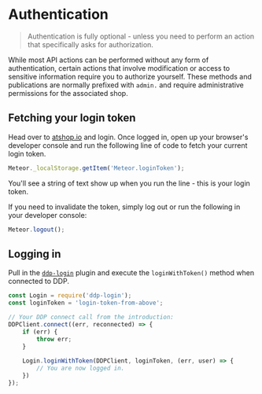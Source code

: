 # Authentication
> Authentication is fully optional - unless you need to perform an action that specifically asks for authorization.

While most API actions can be performed without any form of authentication, certain actions that involve modification
or access to sensitive information require you to authorize yourself. These methods and publications are normally
prefixed with `admin.` and require administrative permissions for the associated shop. 

## Fetching your login token
Head over to [atshop.io](https://atshop.io) and login. Once logged in, open up your browser's developer console and
run the following line of code to fetch your current login token.
```js
Meteor._localStorage.getItem('Meteor.loginToken');
```
You'll see a string of text show up when you run the line - this is your login token.

If you need to invalidate the token, simply log out or run the following in your developer console:
```js
Meteor.logout();
``` 

## Logging in
Pull in the [`ddp-login`](https://github.com/vsivsi/ddp-login#ddp-login) plugin and execute the 
`loginWithToken()` method when connected to DDP.
```js
const Login = require('ddp-login');
const loginToken = 'login-token-from-above';

// Your DDP connect call from the introduction:
DDPClient.connect((err, reconnected) => {
    if (err) {
        throw err;
    }
    
    Login.loginWithToken(DDPClient, loginToken, (err, user) => {
        // You are now logged in.
    })
});
```